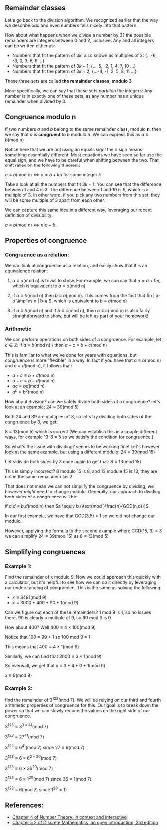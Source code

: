 ## Remainder classes

Let's go back to the division algorithm. We recognized earlier that the way we describe odd and even numbers falls nicely into that pattern.

How about what happens when we divide a number by 3? the possible remainders are integers between 0 and 2, inclusive. Any and all integers can be written either as:

- Numbers that fit the pattern of $3k$, also known as multiples of 3:  {...-6, -3, 0, 3, 6, 9 ...}
- Numbers that fit the pattern of $3k + 1$, {...-5, -2, 1, 4, 7, 10 ...}
- Numbers that fit the pattern of $3k + 2$, {...-4, -1, 2, 5, 8, 11 ...}

These three sets are called **the remainder classes, modulo 3**

More specifically, we can say that these sets *partition* the integers: Any number is in exactly one of these sets, as any number has a unique remainder when divided by 3.

## Congruence modulo n

If two numbers *a* and *b* belong to the same remainder class, modulo **n**, then we say that *a* is **congruent** to *b* modulo *n*. We can express this as $a \equiv b (\text{mod n})$

Notice here that we are not using an equals sign! the $\equiv$ sign means something essentially different. Most equations we have seen so far use the equal sign, and we have to be careful when shifting between the two. That shift relies on the following theorem:

$a \equiv b (\text{mod n}) \iff a = b + kn$ for some integer *k*

Take a look at all the numbers that fit $3k + 1$: You can see that the difference between 1 and 4 is 3. The difference between 1 and 10 is 9, which is a multiple of 3. In other word, if you pick any two numbers from this set, they will be some multiple of 3 apart from each other.

We can capture this same idea in a different way, leveraging our recent definition of divisibility:

$a \equiv b (\text{mod n}) \iff n | a-b$. 


## Properties of congruence

### Congruence as a relation:
We can look at congruence as a relation, and easily show that it is an equivalence relation:

1. $a \equiv a (\text{mod n})$ is trivial to show. For example, we can say that $a = a + 0n$, which is equivalent to $a \equiv a (\text{mod n})$

2. if $a \equiv b (\text{mod n})$ then $b \equiv a (\text{mod n})$. This comes from the fact that $n | a-b \implies n | b-a $, which is equivalent to $b \equiv a (\text{mod n})$

3. if $a \equiv b (\text{mod n})$ and if $b \equiv c \text{(mod n), then } a \equiv c (\text{mod n})$ is also fairly straightforward to show, but will be left as part of your homework!

### Arithmetic

We can perform operations on both sides of a congruence. For example, let $c \in \mathbb Z$: if $a \equiv b (\text{mod n})$ \\ then $a + c \equiv b + c (\text{mod n})$

This is familiar to what we've done for years with equations, but congruence is more "flexible" in a way. In fact if you have that $a \equiv b (\text{mod n})$ and $c \equiv d (\text{mod n})$, it follows that:

- $a + c \equiv b + d (\text{mod n})$
- $a - c \equiv b - d (\text{mod n})$
- $ac \equiv bd (\text{mod n})$
- $a^p \equiv b^p (\text{mod n})$

How about division? can we safely divide both sides of a congruence? let's look at an example: $24 \equiv 39 (\text{mod 5})$ 

Both 24 and 39 are multiples of 3, so let's try dividing both sides of the congruence by 3, we get:

$8 \equiv 13 (\text{mod 5})$ which is correct (We can establish this in a couple different ways, for example 13-8 = 5 so we satisfy the condition for congruence.)

So what's the issue with dividing? seems to be working fine! Let's however look at the same example, but using a different modulo: $24 \equiv 39 (\text{mod 15})$

Let's divide both sides by 3 once again to get that: $8 \equiv 13 (\text{mod 15})$ 

This is simply incorrect? 8 modulo 15 is 8, and 13 module 15 is 13, they are not in the same remainder class!

That does not mean we can not simplify the congruence by dividing, we however *might* need to change modulo. Generally, our approach to dividing both sides of a congruence will be:

if $a.d \equiv b.d (\text{mod n})$ then $a \equiv b (\text{mod }\frac{n}{GCD(n,d)})$

In our first example, we have that GCD(3,5) = 1 so we did not change our modulo. 

However, applying the formula to the second example where GCD(15, 3) = 3 we can simplify $24 \equiv 39 (\text{mod 15})$ as $8 \equiv 13 (\text{mod 5})$

## Simplifying congruences

### Example 1:
Find the remainder of x modulo 9. Now we could approach this quickly with a calculator, but it's helpful to see how we can do it directly by leveraging our understanding of congruence. This is the same as solving the following:

- $x \equiv 3491 (\text{mod 9})$
- $x \equiv 3000 + 400 + 90 + 1 (\text{mod 9})$

Can we figure out each of these remainders? 1 mod 9 is 1, so no issues there. 90 is clearly a multiple of 9, so 90 mod 9 is 0

How about 400? Well $400 \equiv 4\times100 (\text{mod 9})$

Notice that 100 = 99 + 1 so 100 mod 9 = 1

This means that $400 \equiv 4\times1 (\text{mod 9})$

Similarly, we can find that $3000 \equiv 3\times1 (\text{mod 9})$

So overwall, we get that $x \equiv 3 + 4 + 0 + 1 (\text{mod 9})$

$x \equiv 8 (\text{mod 9})$
### Example 2:
find the remainder of $3^{123} (\text{mod 7})$. We will be relying on our third and fourth arithmetic properties of congruence for this. Our goal is to break down the power so that we can slowly reduce the values on the right side of our congruence. 

$3^123 \equiv 3^{3\times41} (\text{mod 7})$

$3^123 \equiv 27^{41} (\text{mod 7})$

$3^123 \equiv 6^{41} (\text{mod 7})$ since $27 \equiv 6 (\text{mod 7})$

$3^123 \equiv 6\times6^{2\times20} (\text{mod 7})$

$3^123 \equiv 6\times36^{20} (\text{mod 7})$

$3^123 \equiv 6\times1^{20} (\text{mod 7})$ since $36 \equiv 1 (\text{mod 7})$

$3^123 \equiv 6 (\text{mod 7})$ since $1^{20} = 1)$

## References:

- [Chapter 4 of Number Theory, in context and interactive](https://math.gordon.edu/ntic/ntic/section-div-alg.html)
- [Chapter 5.2 of Discrete Mathematics, an open introduction, 3rd edition](https://discrete.openmathbooks.org/dmoi3/sec_addtops-numbth.html)